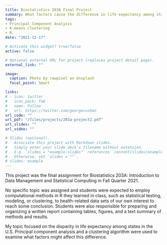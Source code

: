 ```yaml
---
title: Biostatistics 203A Final Project
summary: What factors cause the difference in life expectancy among states.
tags:
- Principal Component Analysis
- K-means clustering
- R
date: "2021-12-17"

# Activate this widget? true/false
active: false

# Optional external URL for project (replaces project detail page).
external_link: ""

image:
  caption: Photo by rawpixel on Unsplash
  focal_point: Smart

links:
# - icon: twitter
#   icon_pack: fab
#   name: Follow
#   url: https://twitter.com/georgecushen
url_code: ""
url_pdf: "/files/projects/203a-project2.pdf"
url_slides: ""
url_video: ""

# Slides (optional).
#   Associate this project with Markdown slides.
#   Simply enter your slide deck's filename without extension.
#   E.g. `slides = "example-slides"` references `content/slides/example-slides.md`.
#   Otherwise, set `slides = ""`.
# slides: example
---
```

This project was the final assignment for Biostatistics 203A: Introduction to Data Management and Statistical Computing in Fall Quarter 2021.

No specific topic was assigned and students were expected to employ computational methods in R they learned in class, such as statistical testing, modeling, or clustering, to health-related data sets of our own interest to reach some conclusion. Students were also responsible for preparing and organizing a written report containing tables, figures, and a text summary of methods and results.

My topic focused on the disparity in life expectancy among states in the U.S. Principal component analysis and a clustering algorithm were used to examine what factors might affect this difference.
